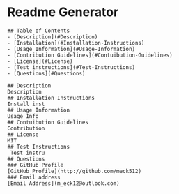 # Readme Generator

    ## Table of Contents
    - [Description](#Description)
    - [Installation](#Installation-Instructions)
    - [Usage Information](#Usage-Information)
    - [Contribution Guidelines](#Contuibution-Guidelines)
    - [License](#License)
    - [Test instructions](#Test-Instructions) 
    - [Questions](#Questions)
    
    ## Description
    Description
    ## Installation Instructions 
    Install inst
    ## Usage Information 
    Usage Info
    ## Contuibution Guidelines
    Contribution
    ## License
    MIT
    ## Test Instructions
     Test instru
    ## Questions
    ### GitHub Profile
    [GitHub Profile](http://github.com/meck512)
    ### Email address
    [Email Address](m_eck12@outlook.com)
  